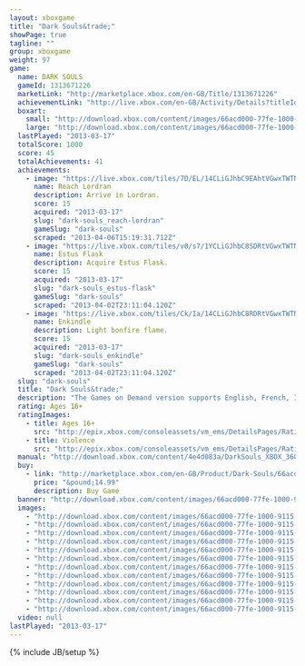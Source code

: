 ```yaml
---
layout: xboxgame
title: "Dark Souls&trade;"
showPage: true
tagline: ""
group: xboxgame
weight: 97
game: 
  name: DARK SOULS
  gameId: 1313671226
  marketLink: "http://marketplace.xbox.com/en-GB/Title/1313671226"
  achievementLink: "http://live.xbox.com/en-GB/Activity/Details?titleId=1313671226"
  boxart: 
    small: "http://download.xbox.com/content/images/66acd000-77fe-1000-9115-d8024e4d083a/1033/boxartsm.jpg"
    large: "http://download.xbox.com/content/images/66acd000-77fe-1000-9115-d8024e4d083a/1033/boxartlg.jpg"
  lastPlayed: "2013-03-17"
  totalScore: 1000
  score: 45
  totalAchievements: 41
  achievements: 
    - image: "https://live.xbox.com/tiles/7D/EL/14CLiGJhbC9EAhtVGwxTWTNhL2FjaC8wLzgwAAAAAOfn5-gkMfA=.jpg"
      name: Reach Lordran
      description: Arrive in Lordran.
      score: 15
      acquired: "2013-03-17"
      slug: "dark-souls_reach-lordran"
      gameSlug: "dark-souls"
      scraped: "2013-04-06T15:19:31.712Z"
    - image: "https://live.xbox.com/tiles/v0/s7/1YCLiGJhbC8SDRtVGwxTWTNhL2FjaC8wLzdmAAAAAOfn5-oUS6M=.jpg"
      name: Estus Flask
      description: Acquire Estus Flask.
      score: 15
      acquired: "2013-03-17"
      slug: "dark-souls_estus-flask"
      gameSlug: "dark-souls"
      scraped: "2013-04-02T23:11:04.120Z"
    - image: "https://live.xbox.com/tiles/Ck/Ia/14CLiGJhbC8RDRtVGwxTWTNhL2FjaC8wLzdlAAAAAOfn5-g1QhY=.jpg"
      name: Enkindle
      description: Light bonfire flame.
      score: 15
      acquired: "2013-03-17"
      slug: "dark-souls_enkindle"
      gameSlug: "dark-souls"
      scraped: "2013-04-02T23:11:04.120Z"
  slug: "dark-souls"
  title: "Dark Souls&trade;"
  description: "The Games on Demand version supports English, French, Italian, German, Spanish.  Download the manual for this game by locating the game on http://marketplace.xbox.com and selecting &ldquo;See Game Manual&quot;.  Dark Souls is an action RPG (role playing game) set in a rich, dark fantasy universe. Tense dungeon crawling, fearsome enemy encounters and groundbreaking online features combine for a truly unique RPG experience. Dark Souls breaks down barriers with a seamless world design that encourages exploration and fosters an adaptable gameplay experience. The unerring foundation of challenge and reward will engulf you and offer an unparalleled sense of achievement."
  rating: Ages 16+
  ratingImages: 
    - title: Ages 16+
      src: "http://epix.xbox.com/consoleassets/vm_ems/DetailsPages/RatingSystemID/14/default/Values/14004.png"
    - title: Violence
      src: "http://epix.xbox.com/consoleassets/vm_ems/DetailsPages/RatingSystemID/14/default/Descriptors/14005.png"
  manual: "http://download.xbox.com/content/4e4d083a/DarkSouls_XBOX_360_Manual_GB.pdf"
  buy: 
    - link: "http://marketplace.xbox.com/en-GB/Product/Dark-Souls/66acd000-77fe-1000-9115-d8024e4d083a?purchase=1&amp;DownloadType=Game"
      price: "&pound;14.99"
      description: Buy Game
  banner: "http://download.xbox.com/content/images/66acd000-77fe-1000-9115-d8024e4d083a/1033/banner.png"
  images: 
    - "http://download.xbox.com/content/images/66acd000-77fe-1000-9115-d8024e4d083a/1033/screenlg1.jpg"
    - "http://download.xbox.com/content/images/66acd000-77fe-1000-9115-d8024e4d083a/1033/screenlg2.jpg"
    - "http://download.xbox.com/content/images/66acd000-77fe-1000-9115-d8024e4d083a/1033/screenlg3.jpg"
    - "http://download.xbox.com/content/images/66acd000-77fe-1000-9115-d8024e4d083a/1033/screenlg4.jpg"
    - "http://download.xbox.com/content/images/66acd000-77fe-1000-9115-d8024e4d083a/1033/screenlg5.jpg"
    - "http://download.xbox.com/content/images/66acd000-77fe-1000-9115-d8024e4d083a/1033/screenlg6.jpg"
    - "http://download.xbox.com/content/images/66acd000-77fe-1000-9115-d8024e4d083a/1033/screenlg7.jpg"
    - "http://download.xbox.com/content/images/66acd000-77fe-1000-9115-d8024e4d083a/1033/screenlg8.jpg"
    - "http://download.xbox.com/content/images/66acd000-77fe-1000-9115-d8024e4d083a/1033/screenlg9.jpg"
    - "http://download.xbox.com/content/images/66acd000-77fe-1000-9115-d8024e4d083a/1033/screenlg10.jpg"
    - "http://download.xbox.com/content/images/66acd000-77fe-1000-9115-d8024e4d083a/1033/screenlg11.jpg"
    - "http://download.xbox.com/content/images/66acd000-77fe-1000-9115-d8024e4d083a/1033/screenlg12.jpg"
  video: null
lastPlayed: "2013-03-17"
---
```

{% include JB/setup %}